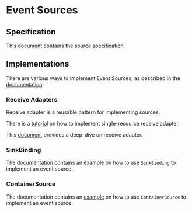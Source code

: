 # Event Sources

## Specification

This [document](../spec/sources.md) contains the source specification.

## Implementations

There are various ways to implement Event Sources, as described in the
[documentation](https://knative.dev/docs/eventing/samples/writing-event-source/).

### Receive Adapters

Receive adapter is a reusable pattern for implementing sources.

There is a
[tutorial](https://knative.dev/docs/eventing/samples/writing-event-source/) on
how to implement single-resource receive adapter.

This [document](./receive-adapter.md) provides a deep-dive on receive adapter.

### SinkBinding

The documentation contains an
[example](https://knative.dev/docs/eventing/samples/sinkbinding/) on how to use
`SinkBinding` to implement an event source.

### ContainerSource

The documentation contains an
[example](https://knative.dev/docs/eventing/samples/container-source/) on how to
use `ContainerSource` to implement an event source.
